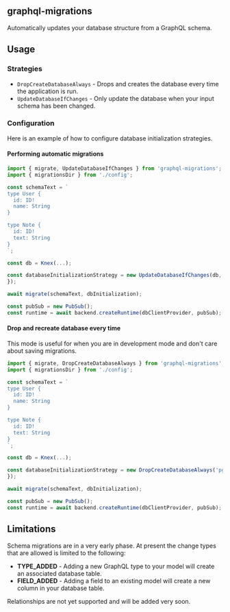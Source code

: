 ## graphql-migrations

Automatically updates your database structure from a GraphQL schema.

## Usage

### Strategies

- `DropCreateDatabaseAlways` - Drops and creates the database every time the application is run.
- `UpdateDatabaseIfChanges` - Only update the database when your input schema has been changed.

### Configuration

Here is an example of how to configure database initialization strategies.

#### Performing automatic migrations

```ts
import { migrate, UpdateDatabaseIfChanges } from 'graphql-migrations';
import { migrationsDir } from './config';

const schemaText = `
type User {
  id: ID!
  name: String
}

type Note {
  id: ID!
  text: String
}
`;

const db = Knex(...);

const databaseInitializationStrategy = new UpdateDatabaseIfChanges(db, migrationsDir);
});

await migrate(schemaText, dbInitialization);

const pubSub = new PubSub();
const runtime = await backend.createRuntime(dbClientProvider, pubSub);
```

#### Drop and recreate database every time

This mode is useful for when you are in development mode and don't care about saving migrations.

```ts
import { migrate, DropCreateDatabaseAlways } from 'graphql-migrations';
import { migrationsDir } from './config';

const schemaText = `
type User {
  id: ID!
  name: String
}

type Note {
  id: ID!
  text: String
}
`;

const db = Knex(...);

const databaseInitializationStrategy = new DropCreateDatabaseAlways('pg', db);
});

await migrate(schemaText, dbInitialization);

const pubSub = new PubSub();
const runtime = await backend.createRuntime(dbClientProvider, pubSub);
```

## Limitations

Schema migrations are in a very early phase. At present the change types that are allowed is limited to the following:

- **TYPE_ADDED** - Adding a new GraphQL type to your model will create an associated database table.
- **FIELD_ADDED** - Adding a field to an existing model will create a new column in your database table.

Relationships are not yet supported and will be added very soon.
